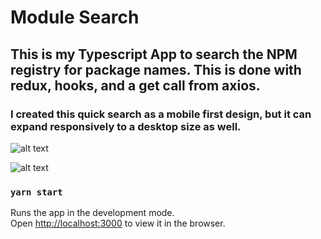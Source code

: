 # Module Search

## This is my Typescript App to search the NPM registry for package names. This is done with redux, hooks, and a get call from axios.

### I created this quick search as a mobile first design, but it can expand responsively to a desktop size as well.

![alt text](https://github.com/lcdonaldson/ts-mod_search/blob/master/mod-search-mobile.png?raw=true)

![alt text](https://github.com/lcdonaldson/ts-mod_search/blob/master/mod-search-desktop.png?raw=true)

### `yarn start`

Runs the app in the development mode.\
Open [http://localhost:3000](http://localhost:3000) to view it in the browser.

